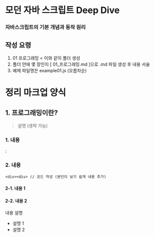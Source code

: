# 모던 자바 스크립트 Deep Dive

### 자바스크립트의 기본 개념과 동작 원리

## 작성 요령

1. 01 프로그래밍 < 이와 같이 폴더 생성
2. 폴더 안에 몇 장인지 [ 01_프로그래밍.md ]으로 .md 파일 생성 후 내용 서술
3. 예제 파일명은 example01.js (오름차순)

# 정리 마크업 양식

## 1. 프로그래밍이란?

> 설명 (생략 가능)

### 1. 내용

:

### 2. 내용

```
<div><div> // 코드 작성 (본인이 보기 쉽게 내용 추가)
```

#### 2-1. 내용 1

#### 2-2. 내용 2

내용 설명

- 설명 1
- 설명 2
